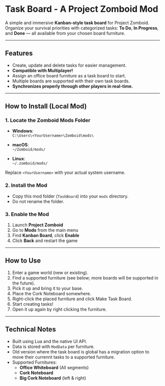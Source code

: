 # Task Board - A Project Zomboid Mod

A simple and immersive **Kanban-style task board** for Project Zomboid. Organize your survival priorities with categorized tasks: **To Do**, **In Progress**, and **Done** — all available from your chosen board furniture.

---

## Features

- Create, update and delete tasks for easier management.
- **Compatible with Multiplayer!**
- Assign an office board furniture as a task board to start.
- Multiple boards are supported with their own task boards.
- **Synchronizes properly through other players in real-time.**

---

## How to Install (Local Mod)

### 1. Locate the Zomboid Mods Folder

- **Windows**:  
  `C:\Users\<YourUsername>\Zomboid\mods\`

- **macOS**:  
  `~/Zomboid/mods/`

- **Linux**:  
  `~/.zomboid/mods/`

Replace `<YourUsername>` with your actual system username.

### 2. Install the Mod

- Copy this mod folder (`TaskBoard`) into your `mods` directory.
- Do not rename the folder.

### 3. Enable the Mod

1. Launch **Project Zomboid**
2. Go to **Mods** from the main menu
3. Find **Kanban Board**, click **Enable**
4. Click **Back** and restart the game

---

## How to Use

1. Enter a game world (new or existing).
2. Find a supported furniture (see below; more boards will be supported in the future).
3. Pick it up and bring it to your base.
4. Place the Cork Noteboard somewhere.
5. Right-click the placed furniture and click Make Task Board.
6. Start creating tasks!
7. Open it up again by right clicking the furniture.

---

## Technical Notes

- Built using Lua and the native UI API.
- Data is stored with `ModData` per furniture.
- Old version where the task board is global has a migration option to move their currennt tasks to a supported furniture.
- Supported Furnitures:
  - **Office Whiteboard** (All segments)
  - **Cork Noteboard**
  - **Big Cork Noteboard** (left & right)